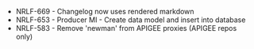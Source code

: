 - NRLF-669 - Changelog now uses rendered markdown
- NRLF-653 - Producer MI - Create data model and insert into database
- NRLF-583 - Remove 'newman' from APIGEE proxies (APIGEE repos only)
